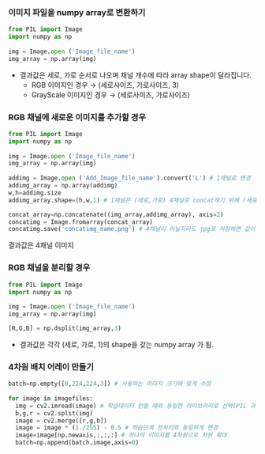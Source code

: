 ### 이미지 파일을 numpy array로 변환하기
```python
from PIL import Image
import numpy as np
 
img = Image.open ('Image_file_name')
img_array = np.array(img)
```
- 결과값은  세로, 가로 순서로 나오며 채널 개수에 따라 array shape이 달라집니다.
  - RGB 이미지인 경우 → (세로사이즈, 가로사이즈, 3)
  - GrayScale 이미지인 경우 → (세로사이즈, 가로사이즈)


### RGB 채널에 새로운 이미지를 추가할 경우
```python
from PIL import Image
import numpy as np
 
img = Image.open ('Image_file_name')
img_array = np.array(img)
 
addimg = Image.open ('Add_Image_file_name').convert('L') # 1채널로 변경
addimg_array = np.array(addimg)
w,h=addimg.size
addimg_array.shape=(h,w,1) # 1채널은 (세로,가로) 4채널로 concat하기 위해 (세로, 가로, 1)로 shape 변경

concat_array=np.concatenate((img_array,addimg_array), axis=2)
concatimg = Image.fromarray(concat_array)
concatimg.save('concatimg_name.png') # 4채널이 아닐지라도 jpg로 저장하면 값이 변경되므로 원본 파일로 저장되는 png 사용
```
결과값은  4채널 이미지

### RGB 채널을 분리할 경우
```python
from PIL import Image
import numpy as np
 
img = Image.open ('Image_file_name')
img_array = np.array(img)

[R,G,B] = np.dsplit(img_array,3)
```
- 결과값은  각각 (세로, 가로, 1)의 shape을 갖는 numpy array 가 됨.

### 4차원 배치 어레이 만들기
```python
batch=np.empty([0,224,224,3]) # 사용하는 이미지 크기에 맞게 수정
 
for image in imagefiles:
  img = cv2.imread(image) # 학습데이터 만들 때와 동일한 라이브러리로 선택(PIL 과 opencv가 다른 값을 불러왔던 듯)
  b,g,r = cv2.split(img)
  image = cv2.merge([r,g,b])
  image = image * (1./255) - 0.5 # 학습단계 전처리와 동일하게 변경
  image=image[np.newaxis,:,:,:] # 하나의 이미지를 4차원으로 차원 확대
  batch=np.append(batch,image,axis=0)
```
